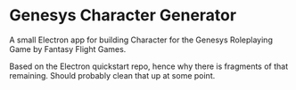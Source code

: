 # Genesys Character Generator

A small Electron app for building Character for the Genesys Roleplaying Game by Fantasy Flight Games.

Based on the Electron quickstart repo, hence why there is fragments of that remaining. Should probably clean that up at some point.